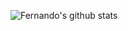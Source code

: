 ![Fernando's github stats](https://github-readme-stats.vercel.app/api?username=fernandocm121&count_private=true&show_icons=true&custom_title=Github%20Status&theme=onedark)
